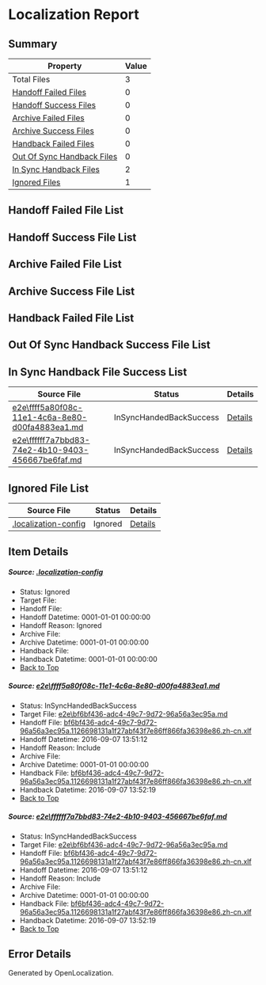 # <a name='report-top'></a> Localization Report

## Summary
 Property | Value 
 -------- | ----- 
 Total Files | 3
[ Handoff Failed Files ](#handoff-failed-list)| 0
[ Handoff Success Files ](#handoff-success-list)| 0
[ Archive Failed Files ](#archive-failed-list)| 0
[ Archive Success Files ](#archive-success-list)| 0
[ Handback Failed Files ](#handback-failed-list)| 0
[ Out Of Sync Handback Files ](#outofsync-handback-success-list)| 0
[ In Sync Handback Files ](#insync-handback-success-list)| 2
[ Ignored Files ](#ignored-list)| 1

## <a name='handoff-failed-list'></a> Handoff Failed File List

## <a name='handoff-success-list'></a> Handoff Success File List

## <a name='archive-failed-list'></a> Archive Failed File List

## <a name='archive-success-list'></a> Archive Success File List

## <a name='handback-failed-list'></a> Handback Failed File List

## <a name='outofsync-handback-success-list'></a> Out Of Sync Handback Success File List

## <a name='insync-handback-success-list'></a> In Sync Handback File Success List
 Source File | Status | Details 
 ----------- | ------ | ------- 
 [e2e\ffff5a80f08c-11e1-4c6a-8e80-d00fa4883ea1.md](https://github.com/OpenLocalizationTestOrg/ol-test0/blob/8a6afa43e2d02990010dff88c76c3043d6a140c2/e2e/ffff5a80f08c-11e1-4c6a-8e80-d00fa4883ea1.md) | InSyncHandedBackSuccess | [Details](#0c967376b28237d7ddfc71e5caa7ac0c36e7dbb11)
 [e2e\ffffff7a7bbd83-74e2-4b10-9403-456667be6faf.md](https://github.com/OpenLocalizationTestOrg/ol-test0/blob/77c63e706018d03fa4980c25a34d97026b60e723/e2e/ffffff7a7bbd83-74e2-4b10-9403-456667be6faf.md) | InSyncHandedBackSuccess | [Details](#0c967376b28237d7ddfc71e5caa7ac0c36e7dbb12)

## <a name='ignored-list'></a> Ignored File List
 Source File | Status | Details 
 ----------- | ------ | ------- 
 [.localization-config](https://github.com/OpenLocalizationTestOrg/ol-test0/blob/77c63e706018d03fa4980c25a34d97026b60e723/.localization-config) | Ignored | [Details](#c268a05ecaa7ec85942ed632c29928ee5bd6da8d0)

## Item Details
##### <a name='c268a05ecaa7ec85942ed632c29928ee5bd6da8d0'></a> Source: [.localization-config](https://github.com/OpenLocalizationTestOrg/ol-test0/blob/77c63e706018d03fa4980c25a34d97026b60e723/.localization-config)
* Status: Ignored
* Target File: 
* Handoff File: 
* Handoff Datetime: 0001-01-01 00:00:00
* Handoff Reason: Ignored
* Archive File: 
* Archive Datetime: 0001-01-01 00:00:00
* Handback File: 
* Handback Datetime: 0001-01-01 00:00:00
* [Back to Top](#report-top)

##### <a name='0c967376b28237d7ddfc71e5caa7ac0c36e7dbb11'></a> Source: [e2e\ffff5a80f08c-11e1-4c6a-8e80-d00fa4883ea1.md](https://github.com/OpenLocalizationTestOrg/ol-test0/blob/8a6afa43e2d02990010dff88c76c3043d6a140c2/e2e/ffff5a80f08c-11e1-4c6a-8e80-d00fa4883ea1.md)
* Status: InSyncHandedBackSuccess
* Target File: [e2e\bf6bf436-adc4-49c7-9d72-96a56a3ec95a.md](https://github.com/OpenLocalizationTestOrg/ol-test0-zhcn/blob/c2e339240e30a6fd748bdbd942f861a3ebeb18a0/e2e/bf6bf436-adc4-49c7-9d72-96a56a3ec95a.md)
* Handoff File: [bf6bf436-adc4-49c7-9d72-96a56a3ec95a.1126698131a1f27abf43f7e86ff866fa36398e86.zh-cn.xlf](https://github.com/OpenLocalizationTestOrg/ol-test0-handoff/blob/5227d1543a1d1fcf7ae441226df7ca962b5c34d3/ol-handoff/OpenLocalizationTestOrg/ol-test0-zhcn/yuwzho/ht/bf6bf436-adc4-49c7-9d72-96a56a3ec95a.1126698131a1f27abf43f7e86ff866fa36398e86.zh-cn.xlf)
* Handoff Datetime: 2016-09-07 13:51:12
* Handoff Reason: Include
* Archive File: 
* Archive Datetime: 0001-01-01 00:00:00
* Handback File: [bf6bf436-adc4-49c7-9d72-96a56a3ec95a.1126698131a1f27abf43f7e86ff866fa36398e86.zh-cn.xlf](https://github.com/OpenLocalizationTestOrg/ol-test0-handback/blob/565a0d340b5fe73548eff9b63c742b44ea196bce/ol-handback/OpenLocalizationTestOrg/ol-test0-zhcn/yuwzho/ht/bf6bf436-adc4-49c7-9d72-96a56a3ec95a.1126698131a1f27abf43f7e86ff866fa36398e86.zh-cn.xlf)
* Handback Datetime: 2016-09-07 13:52:19
* [Back to Top](#report-top)

##### <a name='0c967376b28237d7ddfc71e5caa7ac0c36e7dbb12'></a> Source: [e2e\ffffff7a7bbd83-74e2-4b10-9403-456667be6faf.md](https://github.com/OpenLocalizationTestOrg/ol-test0/blob/77c63e706018d03fa4980c25a34d97026b60e723/e2e/ffffff7a7bbd83-74e2-4b10-9403-456667be6faf.md)
* Status: InSyncHandedBackSuccess
* Target File: [e2e\bf6bf436-adc4-49c7-9d72-96a56a3ec95a.md](https://github.com/OpenLocalizationTestOrg/ol-test0-zhcn/blob/c2e339240e30a6fd748bdbd942f861a3ebeb18a0/e2e/bf6bf436-adc4-49c7-9d72-96a56a3ec95a.md)
* Handoff File: [bf6bf436-adc4-49c7-9d72-96a56a3ec95a.1126698131a1f27abf43f7e86ff866fa36398e86.zh-cn.xlf](https://github.com/OpenLocalizationTestOrg/ol-test0-handoff/blob/5227d1543a1d1fcf7ae441226df7ca962b5c34d3/ol-handoff/OpenLocalizationTestOrg/ol-test0-zhcn/yuwzho/ht/bf6bf436-adc4-49c7-9d72-96a56a3ec95a.1126698131a1f27abf43f7e86ff866fa36398e86.zh-cn.xlf)
* Handoff Datetime: 2016-09-07 13:51:12
* Handoff Reason: Include
* Archive File: 
* Archive Datetime: 0001-01-01 00:00:00
* Handback File: [bf6bf436-adc4-49c7-9d72-96a56a3ec95a.1126698131a1f27abf43f7e86ff866fa36398e86.zh-cn.xlf](https://github.com/OpenLocalizationTestOrg/ol-test0-handback/blob/565a0d340b5fe73548eff9b63c742b44ea196bce/ol-handback/OpenLocalizationTestOrg/ol-test0-zhcn/yuwzho/ht/bf6bf436-adc4-49c7-9d72-96a56a3ec95a.1126698131a1f27abf43f7e86ff866fa36398e86.zh-cn.xlf)
* Handback Datetime: 2016-09-07 13:52:19
* [Back to Top](#report-top)


## Error Details

Generated by OpenLocalization.
